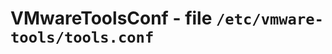 VMwareToolsConf - file ``/etc/vmware-tools/tools.conf``
=======================================================